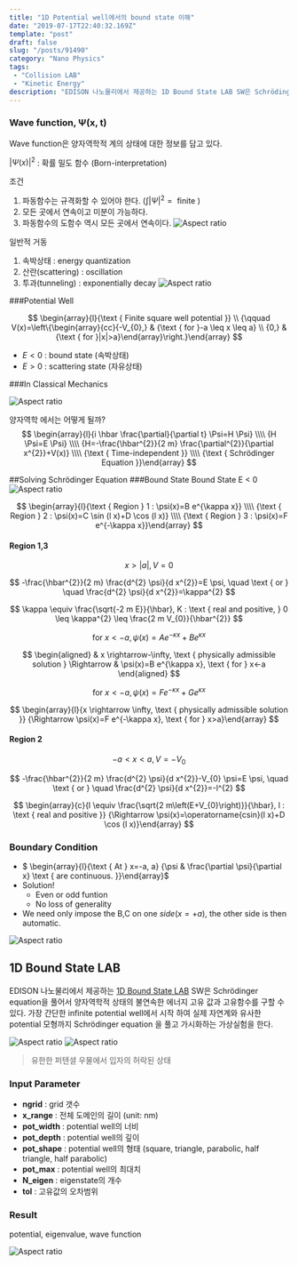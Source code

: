 ```yaml
---
title: "1D Potential well에서의 bound state 이해"
date: "2019-07-17T22:40:32.169Z"
template: "post"
draft: false
slug: "/posts/91490"
category: "Nano Physics"
tags: 
 - "Collision LAB"
 - "Kinetic Energy"
description: "EDISON 나노물리에서 제공하는 1D Bound State LAB SW은 Schrödinger equation을 풀어서 양자역학적 상태의 불연속한 에너지 고유 값과 고유함수를 구할 수 있다. 가장 간단한 infinite potential well에서 시작 하여 실제 자연계와 유사한 potential 모형까지 Schrödinger equation 을 풀고 가시화하는 가상실험을 한다."
---
```



### Wave function, Ψ(x, t)

Wave function은 양자역학적 계의 상태에 대한 정보를 담고 있다. 

$|\Psi(x)|^{2}$ : 확률 밀도 함수 (Born-interpretation)

조건 
1. 파동함수는 규격화할 수 있어야 한다. $( \int|\Psi|^{2}=\text { finite } )$ 
2. 모든 곳에서 연속이고 미분이 가능하다.
3. 파동함수의 도함수 역시 모든 곳에서 연속이다.
![Aspect ratio](/media/POST/9149/0.jpg)

일반적 거동
1. 속박상태 : energy quantization
2. 산란(scattering) : oscillation
3. 투과(tunneling) : exponentially decay
![Aspect ratio](/media/POST/9149/1.jpg)


###Potential Well 

$$
\begin{array}{l}{\text { Finite square well potential }} \\ {\qquad V(x)=\left\{\begin{array}{cc}{-V_{0},} & {\text { for }-a \leq x \leq a} \\ {0,} & {\text { for }|x|>a}\end{array}\right.}\end{array}
$$

- $E<0$ : bound state (속박상태)
- $E>0$ : scattering state (자유상태)

###In Classical Mechanics 

![Aspect ratio](/media/POST/9149/3.jpg)


양자역학 에서는 어떻게 될까?
$$
\begin{array}{l}{i \hbar \frac{\partial}{\partial t} \Psi=H \Psi} \\\\ {H \Psi=E \Psi} \\\\ {H=-\frac{\hbar^{2}}{2 m} \frac{\partial^{2}}{\partial x^{2}}+V(x)} \\\\ {\text { Time-independent }} \\\\ {\text { Schrödinger Equation }}\end{array}
$$


##Solving Schrödinger Equation
###Bound State
Bound State E < 0
![Aspect ratio](/media/POST/9149/4.jpg)

$$
\begin{array}{l}{\text { Region } 1 : \psi(x)=B e^{\kappa x}} \\\\ {\text { Region } 2 : \psi(x)=C \sin (l x)+D \cos (l x)} \\\\ {\text { Region } 3 : \psi(x)=F e^{-\kappa x}}\end{array}
$$

#### Region 1,3

$$
x>|a|, V=0
$$

$$
-\frac{\hbar^{2}}{2 m} \frac{d^{2} \psi}{d x^{2}}=E \psi, \quad \text { or } \quad \frac{d^{2} \psi}{d x^{2}}=\kappa^{2}
$$

$$
\kappa \equiv \frac{\sqrt{-2 m E}}{\hbar}, K : \text { real and positive, } 0 \leq \kappa^{2} \leq \frac{2 m V_{0}}{\hbar^{2}}
$$

$$
\text { for } x<-a, \psi(x)=A e^{-\kappa x}+B e^{\kappa x}
$$

$$
\begin{aligned} & x \rightarrow-\infty, \text { physically admissible solution }  \Rightarrow & \psi(x)=B e^{\kappa x}, \text { for } x<-a \end{aligned}
$$

$$
\text { for } x<-a, \psi(x)=F e^{-\kappa x}+G e^{\kappa x}
$$

$$
\begin{array}{l}{x \rightarrow \infty, \text { physically admissible solution }} {\Rightarrow \psi(x)=F e^{-\kappa x}, \text { for } x>a}\end{array}
$$

#### Region 2

$$
-a<x<a, V=-V_{0}
$$

$$
-\frac{\hbar^{2}}{2 m} \frac{d^{2} \psi}{d x^{2}}-V_{0} \psi=E \psi, \quad \text { or } \quad \frac{d^{2} \psi}{d x^{2}}=-l^{2}
$$


$$
\begin{array}{c}{l \equiv \frac{\sqrt{2 m\left(E+V_{0}\right)}}{\hbar}, l : \text { real and positive }} {\Rightarrow  \psi(x)=\operatorname{csin}(l x)+D \cos (l x)}\end{array}
$$


### Boundary Condition

- $ \begin{array}{l}{\text { At } x=-a, a} {\psi \& \frac{\partial \psi}{\partial x} \text { are continuous. }}\end{array}$
- Solution!
  - Even or odd funtion 
  - No loss of generality 
- We need only impose the B,C on one $side(x=+a)$, the other side is then automatic.

![Aspect ratio](/media/POST/9149/7.jpg)

## 1D Bound State LAB

EDISON 나노물리에서 제공하는 [1D Bound State LAB](https://www.edison.re.kr/web/nano/scienceappstore/-/scienceapp/1DBoundStateLAB/1-0-0/view) SW은 Schrödinger equation을 풀어서 양자역학적 상태의 불연속한 에너지 고유 값과 고유함수를 구할 수 있다. 가장 간단한 infinite potential well에서 시작 하여 실제 자연계와 유사한 potential 모형까지 Schrödinger equation 을 풀고 가시화하는 가상실험을 한다.

![Aspect ratio](/media/POST/9149/11.jpg)
![Aspect ratio](/media/POST/9149/12.jpg)
>유한한 퍼텐셜 우물에서 입자의 허락된 상태

### Input Parameter

- **ngrid** :  grid 갯수
- **x_range** :  전체 도메인의 길이 (unit: nm)
- **pot_width** :  potential well의 너비
- **pot_depth** :  potential well의 깊이
- **pot_shape** : potential well의 형태 (square, triangle, parabolic, half triangle, half parabolic)
- **pot_max** :  potential well의 최대치
- **N_eigen** :  eigenstate의 개수
- **tol** :  고유값의 오차범위

### Result 

potential, eigenvalue, wave function

![Aspect ratio](/media/POST/9149/result.jpg)


